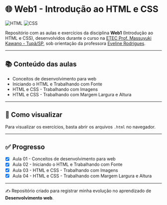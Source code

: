 # 🌐 Web1 - Introdução ao HTML e CSS

![HTML](https://img.shields.io/badge/HTML-E34F26?style=for-the-badge&logo=html5&logoColor=white)
![CSS](https://img.shields.io/badge/CSS-1572B6?style=for-the-badge&logo=css3&logoColor=white)

Repositório com as aulas e exercícios da disciplina **Web1** (Introdução ao HTML e CSS), desenvolvidos durante o curso na [ETEC Prof. Massuyuki Kawano - Tupã/SP](https://www.linkedin.com/company/etec-professor-massuyuki-kawano/posts/?feedView=all), sob orientação da professora [Eveline Rodrigues](https://www.linkedin.com/in/evelinerodrigues/overlay/about-this-profile/).

---

## 📚 Conteúdo das aulas
- Conceitos de desenvolvimento para web
- Iniciando o HTML e Trabalhando com Fonte   
- HTML e CSS  - Trabalhando com Imagens  
- HTML e CSS - Trabalhando com Margem Largura e Altura  

---

## 📂 Como visualizar
Para visualizar os exercícios, basta abrir os arquivos `.html` no navegador.  

---

## ✅ Progresso
- [x] Aula 01 - Conceitos de desenvolvimento para web 
- [x] Aula 02 - Iniciando o HTML e Trabalhando com Fonte   
- [x] Aula 03 - HTML e CSS  - Trabalhando com Imagens   
- [x] Aula 04 - HTML e CSS - Trabalhando com Margem Largura e Altura   

---

✍️ Repositório criado para registrar minha evolução no aprendizado de **Desenvolvimento web**.
